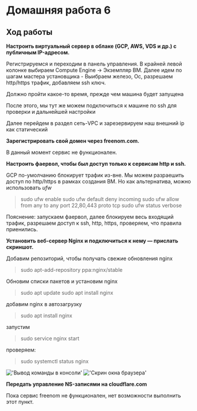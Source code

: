 # Домашняя работа 6
## Ход работы

**Настроить виртуальный сервер в облаке (GCP, AWS, VDS и др.) с публичным IP-адресом.**

Регистрируемся и переходим в панель управления. В крайней левой колонке выбираем Compute Engine -> Экземпляр ВМ. Далее идем по шагам мастера установщика - Выибраем железо, Ос, разрешаем http/https трафик, добавляем ssh ключ.

Должно пройти какое-то время, прежде чем машина будет запущена

После этого, мы тут же можем подключиться к машине по ssh для проверки и дальнейшей настройки

Далее перейдем в раздел сеть-VPC и зарезервируем наш внешний ip как статический

**Зарегистрировать свой домен через freenom.com.**

В данный момент сервис не функционален. 

**Настроить фаервол, чтобы был доступ только к сервисам http и ssh.**

GCP по-умолчанию блокирует трафик из-вне. Мы можем разраешить доступ по http/https в рамках создания ВМ. Но как альтернатива, можно использовать *ufw*

>sudo ufw enable
>sudo ufw default deny incoming
>sudo ufw allow from any to any port 22,80,443 proto tcp
>sudo ufw status verbose

Пояснение: запускаем фаервол, далее блокируем весь входящий трафик, 
разрешаем доступ к ssh, http, https, проверяем, что правила приенились.

**Установить веб-сервер Nginx и подключиться к нему — прислать скриншот.**

Добавим репозиторий, чтобы получать свежие обновления nginx

>sudo apt-add-repository ppa:nginx/stable

Обновим списки пакетов и установим nginx

>sudo apt update
>sudo apt install nginx

добавим nginx в автозагрузку
>sudo apt install nginx

запустим

>sudo service nginx start

проверяем: 

>sudo systemctl status nginx

!['Вывод команды в консоли'](https://www.screencast.com/t/cUefCdRHS53Y)
!['Скрин окна браузера'](https://www.screencast.com/t/F26cwQFeQy)

**Передать управление NS-записями на cloudflare.com**

Пока сервис freenom не функционален, нет возможности выполнить этот пункт. 


